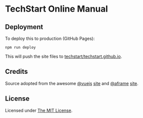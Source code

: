 # TechStart Online Manual

## Deployment

To deploy this to production (GitHub Pages):

    npm run deploy

This will push the site files to
[techstart/techstart.github.io](https://techstart.github.io).


## Credits

Source adopted from the awesome [@vuejs](https://github.com/vuejs/)
[site](https://github.com/vuejs/vuejs.org/) and [@aframe](https://github.com/aframevr/)
[site](https://github.com/aframevr/aframe-site).

## License

Licensed under [The MIT License](LICENSE).
